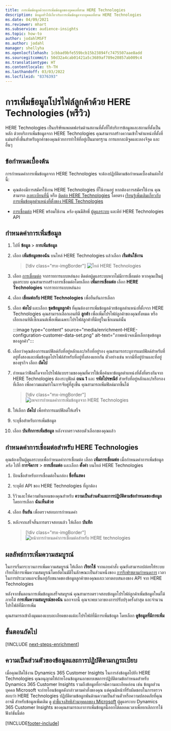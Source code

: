 ```yaml
---
title: การเพิ่มข้อมูลด้วยการเพิ่มข้อมูลของบุคคลที่สาม HERE Technologies
description: ข้อมูลทั่วไปเกี่ยวกับการเพิ่มข้อมูลจากบุคคลที่สาม HERE Technologies
ms.date: 04/09/2021
ms.reviewer: mhart
ms.subservice: audience-insights
ms.topic: how-to
author: jodahlMSFT
ms.author: jodahl
manager: shellyha
ms.openlocfilehash: 1cbbad9bfe559bcb15b23894fc7475507aae8add
ms.sourcegitcommit: 50d32a4cab01421a5c3689af789e20857ab009c4
ms.translationtype: HT
ms.contentlocale: th-TH
ms.lasthandoff: 03/03/2022
ms.locfileid: "8376393"
---
```

# <a name="enrichment-of-customer-profiles-with-here-technologies-preview"></a>การเพิ่มข้อมูลโปรไฟล์ลูกค้าด้วย HERE Technologies (พรีวิว)

HERE Technologies เป็นบริษัทแพลตฟอร์มด้านสถานที่ตั้งที่ให้บริการข้อมูลและสถานที่ตั้งเป็นหลัก ด้วยบริการเพิ่มข้อมูลจาก HERE Technologies คุณสามารถสร้างความเข้าใจตำแหน่งที่ตั้งที่แม่นยำยิ่งขึ้นสำหรับลูกค้าของคุณด้วยการทำให้ที่อยู่เป็นมาตรฐาน การแยกละติจูดและลองจิจูด และอื่นๆ

## <a name="prerequisites"></a>ข้อกำหนดเบื้องต้น

การกำหนดค่าการเพิ่มข้อมูลจาก HERE Technologies จะต้องปฏิบัติตามข้อกำหนดเบื้องต้นต่อไปนี้:

- คุณต้องมีการสมัครใช้งาน HERE Technologies ที่ใช้งานอยู่ หากต้องการสมัครใช้งาน คุณสามารถ [ลงทะเบียนที่นี่](https://developer.here.com/sign-up?utm_medium=referral&utm_source=Microsoft-Dynamics-CI&create=Freemium-Basic) หรือ [ติดต่อ HERE Technologies](https://developer.here.com/help?utm_medium=referral&utm_source=Microsoft-Dynamics-CI#how-can-we-help-you) โดยตรง [เรียนรู้เพิ่มเติมเกี่ยวกับการเพิ่มข้อมูลตำแหน่งที่ตั้งของ HERE Technologies](https://developer.here.com/location-enrichment?cid=Dev-MicrosoftDynamics-DB-0-Dev-&utm_source=MicrosoftDynamics&utm_medium=referral&utm_campaign=Online_Dev_ReferralMicrosoft)

- [การเชื่อมต่อ](connections.md) HERE พร้อมใช้งาน *หรือ* คุณมีสิทธิ์ [ผู้ดูแลระบบ](permissions.md#admin) และคีย์ HERE Technologies API

## <a name="configure-the-enrichment"></a>กำหนดค่าการเพิ่มข้อมูล

1. ไปที่ **ข้อมูล** > **การเพิ่มข้อมูล** 

1. เลือก **เพิ่มข้อมูลของฉัน** บนไทล์ HERE Technologies แล้วเลือก **เริ่มต้นใช้งาน**

   > [!div class="mx-imgBorder"]
   > ![ไทล์ HERE Technologies](media/HERE-tile.png "ไทล์ HERE Technologies")

1. เลือก [การเชื่อมต่อ](connections.md) จากรายการแบบหล่นลง ติดต่อผู้ดูแลระบบหากไม่มีการเชื่อมต่อ หากคุณเป็นผู้ดูแลระบบ คุณสามารถสร้างการเชื่อมต่อโดยเลือก **เพิ่มการเชื่อมต่อ** เลือก **HERE Technologies** จากรายการแบบหล่นลง 

1. เลือก **เชื่อมต่อกับ HERE Technologies** เพื่อยืนยันการเลือก

1.  เลือก **ต่อไป** และเลือก **ชุดข้อมูลลูกค้า** ที่คุณต้องการเพิ่มข้อมูลด้วยข้อมูลตำแหน่งที่ตั้งจาก HERE Technologies คุณสามารถเลือกเอนทิตี **ลูกค้า** เพื่อเพิ่มโปรไฟล์ลูกค้าของคุณทั้งหมด หรือเลือกเอนทิตีเซ็กเมนต์เพื่อเพิ่มเฉพาะโปรไฟล์ลูกค้าที่มีอยู่ในเซ็กเมนต์นั้น

    :::image type="content" source="media/enrichment-HERE-configuration-customer-data-set.png" alt-text="ภาพหน้าจอเมื่อเลือกชุดข้อมูลของลูกค้า":::

1. เลือกว่าคุณต้องการแมปฟิลด์กับที่อยู่หลักและ/หรือที่อยู่รอง คุณสามารถระบุการแมปฟิลด์สำหรับที่อยู่ทั้งสองและเพิ่มข้อมูลโปรไฟล์สำหรับที่อยู่ทั้งสองแยกกัน ตัวอย่างเช่น หากมีที่อยู่บ้านและที่อยู่ของธุรกิจ เลือก **ถัดไป**

1. กำหนดว่าฟิลด์ใดจากโปรไฟล์แบบรวมของคุณที่ควรใช้เพื่อค้นหาข้อมูลตำแหน่งที่ตั้งที่ตรงกันจาก HERE Technologies ต้องระบุฟิลด์ **ถนน 1** และ **รหัสไปรษณีย์** สำหรับที่อยู่หลักและ/หรือรองที่เลือก เพื่อความแม่นยำในการจับคู่ที่สูงขึ้น คุณสามารถเพิ่มฟิลด์มากขึ้นได้

   > [!div class="mx-imgBorder"]
   > ![เพจการกำหนดค่าการเพิ่มข้อมูลจาก HERE Technologies](media/enrichment-HERE-configuration.png "เพจการกำหนดค่าการเพิ่มข้อมูลจาก HERE Technologies")

1. ให้เลือก **ถัดไป** เพื่อทำการแมปฟิลด์ให้เสร็จ

1. ระบุชื่อสำหรับการเพิ่มข้อมูล 

1. เลือก **บันทึกการเพิ่มข้อมูล** หลังจากตรวจสอบตัวเลือกของคุณแล้ว

## <a name="configure-the-connection-for-here-technologies"></a>กำหนดค่าการเชื่อมต่อสำหรับ HERE Technologies 

คุณต้องเป็นผู้ดูแลระบบเพื่อกำหนดค่าการเชื่อมต่อ เลือก **เพิ่มการเชื่อมต่อ** เมื่อกำหนดค่าการเพิ่มข้อมูล *หรือ* ไปที่ **การจัดการ** > **การเชื่อมต่อ** และเลือก **ตั้งค่า** บนไทล์ HERE Technologies

1. ป้อนชื่อสำหรับการเชื่อมต่อในกล่อง **ชื่อที่แสดง**

1. ระบุคีย์ API ของ HERE Technologies ที่ถูกต้อง

1. รีวิวและให้ความยินยอมของคุณสำหรับ **ความเป็นส่วนตัวและการปฏิบัติตามข้อกำหนดของข้อมูล** โดยการเลือก **ฉันเห็นด้วย**

1. เลือก **ยืนยัน** เพื่อตรวจสอบการกำหนดค่า

1. หลังจากเสร็จสิ้นการตรวจสอบแล้ว ให้เลือก **บันทึก**

   > [!div class="mx-imgBorder"]
   > ![หน้าการกำหนดค่าการเชื่อมต่อสำหรับ HERE technologies](media/enrichment-HERE-connection.png "หน้าการกำหนดค่าการเชื่อมต่อสำหรับ HERE technologies")

## <a name="enrichment-results"></a>ผลลัพธ์การเพิ่มความสมบูรณ์

ในการเริ่มกระบวนการเพิ่มความสมบูรณ์ ให้เลือก **เรียกใช้** จากแถบคำสั่ง คุณยังสามารถปล่อยให้ระบบเรียกใช้การเพิ่มความสมบูรณ์โดยอัตโนมัติในลักษณะเป็นส่วนหนึ่งของ [การรีเฟรชตามกำหนดการ](system.md#schedule-tab) เวลาในการประมวลผลจะขึ้นอยู่กับขนาดของข้อมูลลูกค้าของคุณและเวลาตอบสนองของ API จาก HERE Technologies

หลังจากขั้นตอนการเพิ่มข้อมูลเสร็จสมบูรณ์ คุณสามารถตรวจสอบข้อมูลโปรไฟล์ลูกค้าเพิ่มข้อมูลใหม่ได้ภายใต้ **การเพิ่มความสมบูรณ์ของฉัน** นอกจากนี้ คุณจะพบเวลาของการปรับปรุงครั้งล่าสุด และจำนวนโปรไฟล์ที่มีการเพิ่ม

คุณสามารถเข้าถึงมุมมองแบบละเอียดของแต่ละโปรไฟล์ที่มีการเพิ่มข้อมูล โดยเลือก **ดูข้อมูลที่มีการเพิ่ม**

## <a name="next-steps"></a>ขั้นตอนถัดไป

[!INCLUDE [next-steps-enrichment](../includes/next-steps-enrichment.md)]

## <a name="data-privacy-and-compliance"></a>ความเป็นส่วนตัวของข้อมูลและการปฏิบัติตามกฎระเบียบ

เมื่อคุณเปิดใช้งาน Dynamics 365 Customer Insights ในการส่งข้อมูลไปยัง HERE Technologies คุณอนุญาตให้ถ่ายโอนข้อมูลนอกขอบเขตการปฏิบัติตามข้อกำหนดสำหรับ Dynamics 365 Customer Insights รวมถึงข้อมูลที่อาจมีความละเอียดอ่อน เช่น ข้อมูลส่วนบุคคล Microsoft จะถ่ายโอนข้อมูลดังกล่าวตามคำสั่งของคุณ แต่คุณมีหน้าที่รับผิดชอบในการตรวจสอบว่า HERE Technologies ปฏิบัติตามข้อผูกพันด้านความเป็นส่วนตัวหรือความปลอดภัยที่คุณอาจมี สำหรับข้อมูลเพิ่มเติม ดู [คำชี้แจงสิทธิส่วนบุคคลของ Microsoft](https://go.microsoft.com/fwlink/?linkid=396732)
ผู้ดูแลระบบ Dynamics 365 Customer Insights ของคุณสามารถเอาการเพิ่มข้อมูลนี้ออกได้ตลอดเวลาเพื่อยกเลิกการใช้ฟังก์ชันนี้ต่อ


[!INCLUDE[footer-include](../includes/footer-banner.md)]
